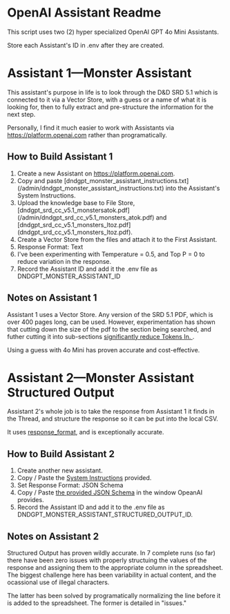 # OpenAI Assistant Readme

This script uses two (2) hyper specialized OpenAI GPT 4o Mini Assistants. 

Store each Assistant's ID in .env after they are created. 

# Assistant 1—Monster Assistant

This assistant's purpose in life is to look through the D&D SRD 5.1 which is connected to it via a Vector Store, with a guess or a name of what it is looking for, then to fully extract and pre-structure the information for the next step. 

Personally, I find it much easier to work with Assistants via https://platform.openai.com rather than programatically. 



## How to Build Assistant 1

1. Create a new Assistant on https://platform.openai.com. 
2. Copy and paste [dndgpt_monster_assistant_instructions.txt] (/admin/dndgpt_monster_assistant_instructions.txt) into the Assistant's System Instructions.
3. Upload the knowledge base to File Store, [dndgpt_srd_cc_v5.1_monstersatok.pdf] (/admin/dndgpt_srd_cc_v5.1_monsters_atok.pdf) and [dndgpt_srd_cc_v5.1_monsters_ltoz.pdf] (dndgpt_srd_cc_v5.1_monsters_ltoz.pdf).
4. Create a Vector Store from the files and attach it to the First Assistant.
5. Response Format: Text
6. I've been experimenting with Temperature = 0.5, and Top P = 0 to reduce variation in the response.
7. Record the Assistant ID and add it the .env file as DNDGPT_MONSTER_ASSISTANT_ID

## Notes on Assistant 1
Assistant 1 uses a Vector Store. Any version of the SRD 5.1 PDF, which is over 400 pages long, can be used. However, experimentation has shown that cutting down the size of the pdf to the section being searched, and futher cutting it into sub-sections [significantly reduce Tokens In. ](https://community.openai.com/t/the-dndgpt-case-study-for-you-and-me/745668/23?u=thinktank).

Using a guess with 4o Mini has proven accurate and cost-effective. 



# Assistant 2—Monster Assistant Structured Output

Assistant 2's whole job is to take the response from Assistant 1 it finds in the Thread, and structure the response so it can be put into the local CSV. 

It uses [response_format](https://platform.openai.com/docs/guides/structured-outputs/function-calling-vs-response-format), and is exceptionally accurate.

## How to Build Assistant 2
1. Create another new assistant.
2. Copy / Paste the [System Instructions](/admin/dndgpt-monster_assistant_structured_output_instructions.txt) provided.
3. Set Response Format: JSON Schema
4. Copy / Paste [the provided JSON Schema](/admin/dndgpt_spreadsheet_structured_response_schema.json) in the window OpeanAI provides.
5. Record the Assistant ID and add it to the .env file as DNDGPT_MONSTER_ASSISTANT_STRUCTURED_OUTPUT_ID.

## Notes on Assistant 2
Structured Output has proven wildly accurate. In 7 complete runs (so far) there have been zero issues with properly structuing the values of the response and assigning them to the appropriate column in the spreadsheet. The biggest challenge here has been variability in actual content, and the ocassional use of illegal characters. 

The latter has been solved by programatically normalizing the line before it is added to the spreadsheet. The former is detailed in "issues." 
